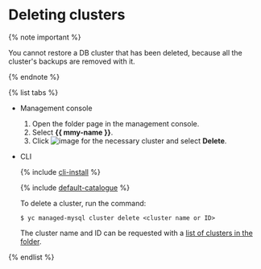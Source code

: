 # Deleting clusters

{% note important %}

You cannot restore a DB cluster that has been deleted, because all the cluster's backups are removed with it.

{% endnote %}

{% list tabs %}

- Management console
  1. Open the folder page in the management console.
  1. Select **{{ mmy-name }}**.
  1. Click ![image](../../_assets/options.svg) for the necessary cluster and select **Delete**.

- CLI

  {% include [cli-install](../../_includes/cli-install.md) %}

  {% include [default-catalogue](../../_includes/default-catalogue.md) %}

  To delete a cluster, run the command:

  ```
  $ yc managed-mysql cluster delete <cluster name or ID>
  ```

  The cluster name and ID can be requested with a [list of clusters in the folder](list-clusters).

{% endlist %}

